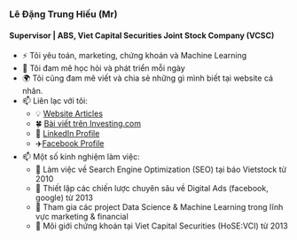 ### Lê Đặng Trung Hiếu (Mr)
#### Supervisor | ABS, Viet Capital Securities Joint Stock Company (VCSC)
- :zap: Tôi yêu toán, marketing, chứng khoán và Machine Learning
- 🌱 Tôi đam mê học hỏi và phát triển mỗi ngày
- :earth_africa: Tôi cũng đam mê viết và chia sẻ những gì mình biết tại website cá nhân.
- 📫 Liên lạc với tôi: 
  - :bulb: [Website Articles](http://cafechungkhoan.com/)
  - 🍀 [Bài viết trên Investing.com](https://vn.investing.com/members/contributors/203314015/opinion)
  - :office: [LinkedIn Profile](https://www.linkedin.com/in/hi%E1%BA%BFu-l%C3%AA-%C4%91%E1%BA%B7ng-trung-b968014b/)
  - ✈️[Facebook Profile](https://www.facebook.com/ledangtrunghieu)
- 📫 Một số kinh nghiệm làm việc: 
  - 🌿 Làm việc về Search Engine Optimization (SEO) tại báo Vietstock từ 2010
  - 🌿 Thiết lập các chiến lược chuyên sâu về Digital Ads (facebook, google) từ 2013
  - 🌿 Tham gia các project Data Science & Machine Learning trong lĩnh vực marketing & financial
  - 🌿 Môi giới chứng khoán tại Viet Capital Securities (HoSE:VCI) từ 2013
